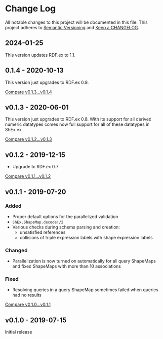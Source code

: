 # Change Log

All notable changes to this project will be documented in this file.
This project adheres to [Semantic Versioning](http://semver.org/) and
[Keep a CHANGELOG](http://keepachangelog.com).

## 2024-01-25

This version updates RDF.ex to 1.1.

## 0.1.4 - 2020-10-13

This version just upgrades to RDF.ex 0.9.

[Compare v0.1.3...v0.1.4](https://github.com/rdf-elixir/shex-ex/compare/v0.1.3...v0.1.4)



## v0.1.3 - 2020-06-01

This version just upgrades to RDF.ex 0.8. With its support for all derived numeric datatypes comes now
full support for all of these datatypes in ShEx.ex.


[Compare v0.1.2...v0.1.3](https://github.com/rdf-elixir/shex-ex/compare/v0.1.2...v0.1.3)



## v0.1.2 - 2019-12-15

- Upgrade to RDF.ex 0.7

[Compare v0.1.1...v0.1.2](https://github.com/rdf-elixir/shex-ex/compare/v0.1.1...v0.1.2)



## v0.1.1 - 2019-07-20

### Added

- Proper default options for the parallelized validation
- `ShEx.ShapeMap.decode!/2`
- Various checks during schema parsing and creation:
	- unsatisfied references
	- collisions of triple expression labels with shape expression labels

### Changed

- Parallelization is now turned on automatically for all query ShapeMaps and
  fixed ShapeMaps with more than 10 associations

### Fixed

- Resolving queries in a query ShapeMap sometimes failed when queries had no results


[Compare v0.1.0...v0.1.1](https://github.com/rdf-elixir/shex-ex/compare/v0.1.0...v0.1.1)



## v0.1.0 - 2019-07-15

Initial release

